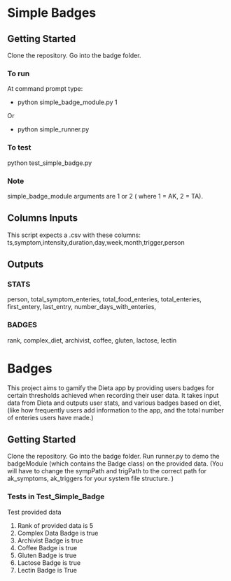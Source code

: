 
# Simple Badges


## Getting Started
Clone the repository.  Go into the badge folder.

 ### To run

 At command prompt type:
* python simple_badge_module.py 1

Or

* python simple_runner.py 

### To test

python test_simple_badge.py

### Note

 simple_badge_module arguments are 1 or 2 ( where 1 = AK, 2 = TA).



## Columns Inputs

This script expects a .csv with these columns: ts,symptom,intensity,duration,day,week,month,trigger,person

## Outputs

### STATS

person,
total_symptom_enteries,
total_food_enteries,
total_enteries,
first_entery,
last_entry,
number_days_with_enteries,

### BADGES

rank,
complex_diet,
archivist,
coffee,
gluten,
lactose,
lectin

# Badges

This project aims to gamify the Dieta app by providing users badges for certain thresholds achieved when recording  their user data.
It takes input data from Dieta and outputs user stats, and various badges based on diet, 
(like how frequently users add 
information to the app, and the total number of enteries users have made.)

## Getting Started

Clone the repository.  Go into the badge folder.  Run runner.py to demo the badgeModule (which contains the Badge class) on the provided data.  (You will have to change the sympPath and trigPath to the correct path for ak_symptoms, ak_triggers for your system file structure. )



### Tests in Test_Simple_Badge


Test provided data 
1. Rank of provided data is 5
2. Complex Data Badge is true
3. Archivist Badge is true 
4. Coffee Badge is true
5. Gluten Badge is true
6. Lactose Badge is true
7. Lectin Badge is True
